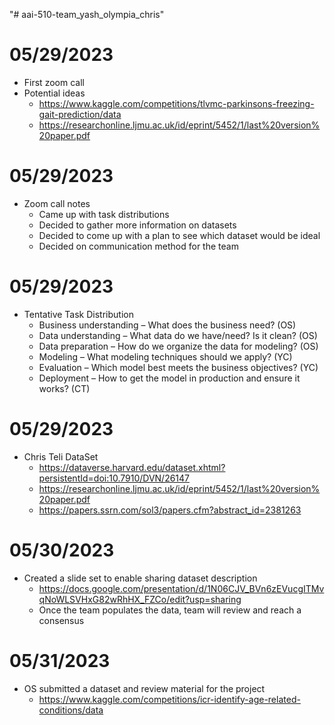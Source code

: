 "# aai-510-team_yash_olympia_chris" 

# 05/29/2023
- First zoom call
- Potential ideas
  - https://www.kaggle.com/competitions/tlvmc-parkinsons-freezing-gait-prediction/data
  - https://researchonline.ljmu.ac.uk/id/eprint/5452/1/last%20version%20paper.pdf

# 05/29/2023
- Zoom call notes
  - Came up with task distributions
  - Decided to gather more information on datasets
  - Decided to come up with a plan to see which dataset would be ideal
  - Decided on communication method for the team
# 05/29/2023
- Tentative Task Distribution
  - Business understanding – What does the business need? (OS)
  - Data understanding – What data do we have/need? Is it clean? (OS)
  - Data preparation – How do we organize the data for modeling? (OS)
  - Modeling – What modeling techniques should we apply? (YC)
  - Evaluation – Which model best meets the business objectives? (YC)
  - Deployment – How to get the model in production and ensure it works? (CT)


# 05/29/2023
- Chris Teli DataSet
  - https://dataverse.harvard.edu/dataset.xhtml?persistentId=doi:10.7910/DVN/26147
  - https://researchonline.ljmu.ac.uk/id/eprint/5452/1/last%20version%20paper.pdf 
  - https://papers.ssrn.com/sol3/papers.cfm?abstract_id=2381263

# 05/30/2023
- Created a slide set to enable sharing dataset description
  - https://docs.google.com/presentation/d/1N06CJV_BVn6zEVucgITMvqNoWLSVHxG82wRhHX_FZCo/edit?usp=sharing
  - Once the team populates the data, team will review and reach a consensus

# 05/31/2023
- OS submitted a dataset and review material for the project
  - https://www.kaggle.com/competitions/icr-identify-age-related-conditions/data 